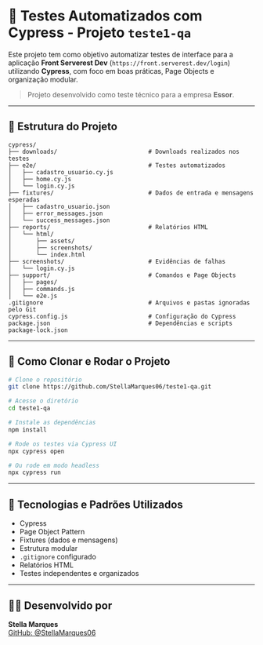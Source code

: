 # 🧪 Testes Automatizados com Cypress - Projeto `teste1-qa`

Este projeto tem como objetivo automatizar testes de interface para a aplicação **Front Serverest Dev** (`https://front.serverest.dev/login`) utilizando **Cypress**, com foco em boas práticas, Page Objects e organização modular.

> Projeto desenvolvido como teste técnico para a empresa **Essor**.

---

## 📁 Estrutura do Projeto

```
cypress/
├── downloads/                          # Downloads realizados nos testes
├── e2e/                                # Testes automatizados
│   ├── cadastro_usuario.cy.js
│   ├── home.cy.js
│   └── login.cy.js
├── fixtures/                           # Dados de entrada e mensagens esperadas
│   ├── cadastro_usuario.json
│   ├── error_messages.json
│   └── success_messages.json
├── reports/                            # Relatórios HTML
│   └── html/
│       ├── assets/
│       ├── screenshots/
│       └── index.html
├── screenshots/                        # Evidências de falhas
│   └── login.cy.js
├── support/                            # Comandos e Page Objects
│   ├── pages/
│   ├── commands.js
│   └── e2e.js
.gitignore                              # Arquivos e pastas ignoradas pelo Git
cypress.config.js                       # Configuração do Cypress
package.json                            # Dependências e scripts
package-lock.json
```

---

## 🚀 Como Clonar e Rodar o Projeto

```bash
# Clone o repositório
git clone https://github.com/StellaMarques06/teste1-qa.git

# Acesse o diretório
cd teste1-qa

# Instale as dependências
npm install

# Rode os testes via Cypress UI
npx cypress open

# Ou rode em modo headless
npx cypress run
```

---

## 📌 Tecnologias e Padrões Utilizados

- Cypress
- Page Object Pattern
- Fixtures (dados e mensagens)
- Estrutura modular
- `.gitignore` configurado
- Relatórios HTML
- Testes independentes e organizados

---

## 👩‍💻 Desenvolvido por

**Stella Marques**  
[GitHub: @StellaMarques06](https://github.com/StellaMarques06)